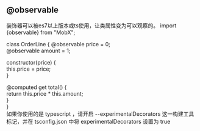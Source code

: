 ## @observable
装饰器可以被es7以上版本或ts使用，让类属性变为可以观察的。
import {observable} from "MobX";

class OrderLine {
    @observable price = 0;  
    @observable amount = 1;  

   constructor(price) {  
        this.price = price;  
    }

   @computed get total() {    
        return this.price * this.amount;  
    }  
}  
如果你使用的是 typescript ，请开启 --experimentalDecorators 这一构建工具标记，并在 tsconfig.json 中将 experimentalDecorators 设置为 true

